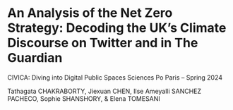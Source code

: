 # An Analysis of the Net Zero Strategy: Decoding the UK’s Climate Discourse on Twitter and in The Guardian

CIVICA: Diving into Digital Public Spaces 
Sciences Po Paris – Spring 2024

Tathagata CHAKRABORTY, Jiexuan CHEN, Ilse Ameyalli SANCHEZ PACHECO, Sophie SHANSHORY, & Elena TOMESANI
